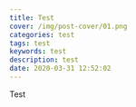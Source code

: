 ```yaml
---
title: Test
cover: /img/post-cover/01.png
categories: test
tags: test
keywords: test
description: test
date: 2020-03-31 12:52:02
---
```


Test